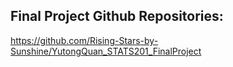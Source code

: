 ## Final Project Github Repositories:

https://github.com/Rising-Stars-by-Sunshine/YutongQuan_STATS201_FinalProject
